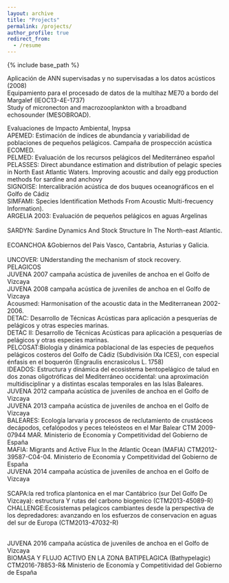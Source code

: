 ```yaml
---
layout: archive
title: "Projects"
permalink: /projects/
author_profile: true
redirect_from:
  - /resume
---
```


{% include base_path %}

 Aplicación de ANN supervisadas y no supervisadas a los datos acústicos (2008)
<br/>
Equipamiento para el procesado de datos de la multihaz ME70 a bordo del Margalef (IEOC13-4E-1737) 
<br/>
Study of micronecton and macrozooplankton with a broadband echosounder (MESOBROAD).


   Evaluaciones de Impacto Ambiental, Inypsa
<br/>
    APEMED: Estimación de índices de abundancia y variabilidad de poblaciones de pequeños pelágicos. Campaña de prospección acústica ECOMED.
<br/>
  PELMED: Evaluación de los recursos pelágicos del Mediterráneo español
 <br/>
  PELASSES: Direct abundance estimation and distribution of pelagic species in North East Atlantic Waters. Improving acoustic and daily egg production   methods for sardine and anchovy
<br/>
    SIGNOISE: Intercalibración acústica de dos buques oceanográficos en el Golfo de Cádiz
<br/>
SIMFAMI: Species Identification Methods From Acoustic Multi-frecuency Information).
<br/>
ARGELIA 2003: Evaluación de pequeños pelágicos en aguas Argelinas      
<br/>
SARDYN: Sardine Dynamics And Stock Structure In The North-east Atlantic.  
<br/>
 ECOANCHOA  &Gobiernos del Pais Vasco, Cantabria, Asturias y Galicia.  
           <br/>
UNCOVER: UNderstanding the mechanism of stock recovery.
              <br/>
PELAGICOS 
                      <br/>
JUVENA 2007 campaña acústica de juveniles de anchoa en el Golfo de Vizcaya 
                    <br/>
JUVENA 2008 campaña acústica de juveniles de anchoa en el Golfo de Vizcaya 
            <br/>
Acousmed: Harmonisation of the acoustic data in the Mediterranean 2002-2006.
              <br/>
DETAC: Desarrollo de Técnicas Acústicas para aplicación a pesquerías de pelágicos y otras especies marinas.
            <br/>
DETAC II: Desarrollo de Técnicas Acústicas para aplicación a pesquerías de pelágicos y otras especies marinas.
                           <br/>
PELCOSAT:Biología y dinámica poblacional de las especies de pequeños
pelágicos costeros del Golfo de Cádiz
(Subdivisión IXa ICES), con especial énfasis en el boquerón (Engraulis encrasicolus L. 1758)
                            <br/>
IDEADOS: Estructura y dinámica del ecosistema bentopelágico de talud
en dos zonas oligotróficas del Mediterráneo occidental: una
aproximación multidisciplinar y a distintas escalas temporales en
las Islas Baleares.
 <br/>
  JUVENA 2012 campaña acústica de juveniles de anchoa en el Golfo de Vizcaya 
          <br/>
            JUVENA 2013 campaña acústica de juveniles de anchoa en el Golfo de Vizcaya 
            <br/>
BALEARES: Ecología larvaria y procesos de reclutamiento de
crustáceos decápodos, cefalópodos y peces teleósteos en el Mar
Balear CTM 2009-07944 MAR.  Ministerio de
Economía y Competitividad del Gobierno de España
           <br/>
MAFIA: Migrants and Active Flux In the Atlantic Ocean (MAFIA)
CTM2012-39587-C04-04. Ministerio de
Economía y Competitividad del Gobierno de España
<br/>
   JUVENA 2014 campaña acústica de juveniles de anchoa en el Golfo de Vizcaya  
            <br/>
 SCAPA:la red trofica plantonica en el mar Cantábrico (sur Del Golfo De Vizcaya): estructura Y rutas del carbono
 biogenico (CTM2013-45089-R)
<br/>
 CHALLENGE:Ecosistemas pelagicos cambiantes desde la
perspectiva de los depredadores: avanzando en los esfuerzos de
conservacion en aguas del sur de Europa (CTM2013-47032-R)

<br/>
  JUVENA 2016 campaña acústica de juveniles de anchoa en el Golfo de Vizcaya 
           <br/>
 BIOMASA Y FLUJO ACTIVO EN LA ZONA BATIPELAGICA (Bathypelagic) CTM2016-78853-R& Ministerio de
Economía y Competitividad del Gobierno de España
           <br/>
